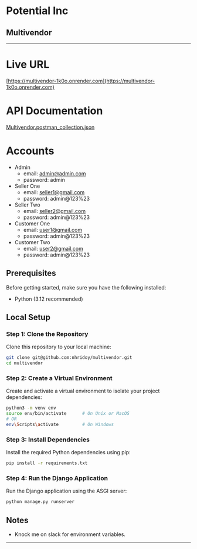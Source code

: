 # Potential Inc

## Multivendor

---

# Live URL

[https://multivendor-1k0o.onrender.com](https://multivendor-1k0o.onrender.com)

# API Documentation
[Multivendor.postman_collection.json](Multivendor.postman_collection.json)

# Accounts
- Admin
    - email: admin@admin.com
    - password: admin
- Seller One
    - email: seller1@gmail.com
    - password: admin@123%23
- Seller Two
  - email: seller2@gmail.com
  - password: admin@123%23
- Customer One
  - email: user1@gmail.com
  - password: admin@123%23
- Customer Two
  - email: user2@gmail.com
  - password: admin@123%23

## Prerequisites

Before getting started, make sure you have the following installed:

- Python (3.12 recommended)

## Local Setup

### Step 1: Clone the Repository

Clone this repository to your local machine:

```bash
git clone git@github.com:nhridoy/multivendor.git
cd multivendor
```

### Step 2: Create a Virtual Environment

Create and activate a virtual environment to isolate your project dependencies:

```bash
python3 -m venv env
source env/bin/activate      # On Unix or MacOS
# OR
env\Scripts\activate         # On Windows
```

### Step 3: Install Dependencies

Install the required Python dependencies using pip:

```bash
pip install -r requirements.txt
```

### Step 4: Run the Django Application

Run the Django application using the ASGI server:

```bash
python manage.py runserver
```

## Notes

- Knock me on slack for environment variables.
---
